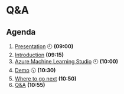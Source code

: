 # Q&A <!-- omit in toc -->

## Agenda
1. [Presentation](./01.presentation.md) :clock9: **(09:00)**
2. [Introduction](02.introduction.md) **(09:15)**
3. [Azure Machine Learning Studio](03.azure-machine-learning-studio.md) :clock10: **(10:00)**
4. [Demo](04.demo.md) :clock1030: **(10:30)**
5. [Where to go next](05.where-to-go-next.md) **(10:50)**
6. [Q&A](06.q&a.md) **(10:55)**